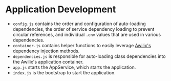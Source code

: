 # Application Development

* `config.js` contains the order and configuration of auto-loading dependencies, the order of service dependency loading to prevent circular references, and individual `.env` values that are used in various dependencies.
* `container.js` contains helper functions to easily leverage [Awilix's](https://github.com/jeffijoe/awilix) dependency injection methods.
* `dependencies.js` is responsible for auto-loading class dependencies into the Awilix's application container.
* `app.js` starts the AppService, which starts the application.
* `index.js` is the bootstrap to start the application.